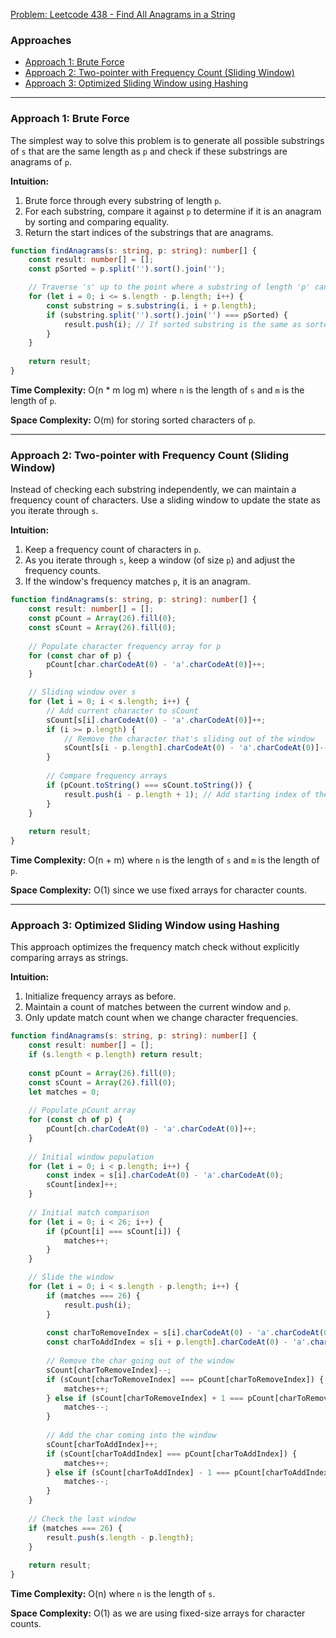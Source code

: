 [Problem: Leetcode 438 - Find All Anagrams in a String](https://leetcode.com/problems/find-all-anagrams-in-a-string/)

### Approaches
- [Approach 1: Brute Force](#approach-1-brute-force)
- [Approach 2: Two-pointer with Frequency Count (Sliding Window)](#approach-2-two-pointer-with-frequency-count-sliding-window)
- [Approach 3: Optimized Sliding Window using Hashing](#approach-3-optimized-sliding-window-using-hashing)

---

### Approach 1: Brute Force

The simplest way to solve this problem is to generate all possible substrings of `s` that are the same length as `p` and check if these substrings are anagrams of `p`.

**Intuition:**
1. Brute force through every substring of length `p`.
2. For each substring, compare it against `p` to determine if it is an anagram by sorting and comparing equality.
3. Return the start indices of the substrings that are anagrams.

```typescript
function findAnagrams(s: string, p: string): number[] {
    const result: number[] = [];
    const pSorted = p.split('').sort().join('');

    // Traverse 's' up to the point where a substring of length 'p' can fit
    for (let i = 0; i <= s.length - p.length; i++) {
        const substring = s.substring(i, i + p.length);
        if (substring.split('').sort().join('') === pSorted) {
            result.push(i); // If sorted substring is the same as sorted 'p', it's an anagram
        }
    }
    
    return result;
}
```

**Time Complexity:** O(n * m log m) where `n` is the length of `s` and `m` is the length of `p`.

**Space Complexity:** O(m) for storing sorted characters of `p`.

---

### Approach 2: Two-pointer with Frequency Count (Sliding Window)

Instead of checking each substring independently, we can maintain a frequency count of characters. Use a sliding window to update the state as you iterate through `s`.

**Intuition:**
1. Keep a frequency count of characters in `p`.
2. As you iterate through `s`, keep a window (of size `p`) and adjust the frequency counts.
3. If the window's frequency matches `p`, it is an anagram.

```typescript
function findAnagrams(s: string, p: string): number[] {
    const result: number[] = [];
    const pCount = Array(26).fill(0);
    const sCount = Array(26).fill(0);
    
    // Populate character frequency array for p
    for (const char of p) {
        pCount[char.charCodeAt(0) - 'a'.charCodeAt(0)]++;
    }

    // Sliding window over s
    for (let i = 0; i < s.length; i++) {
        // Add current character to sCount
        sCount[s[i].charCodeAt(0) - 'a'.charCodeAt(0)]++;
        if (i >= p.length) {
            // Remove the character that's sliding out of the window
            sCount[s[i - p.length].charCodeAt(0) - 'a'.charCodeAt(0)]--;
        }
        
        // Compare frequency arrays
        if (pCount.toString() === sCount.toString()) {
            result.push(i - p.length + 1); // Add starting index of the current window
        }
    }
    
    return result;
}
```

**Time Complexity:** O(n + m) where `n` is the length of `s` and `m` is the length of `p`.

**Space Complexity:** O(1) since we use fixed arrays for character counts.

---

### Approach 3: Optimized Sliding Window using Hashing

This approach optimizes the frequency match check without explicitly comparing arrays as strings.

**Intuition:**
1. Initialize frequency arrays as before.
2. Maintain a count of matches between the current window and `p`.
3. Only update match count when we change character frequencies.

```typescript
function findAnagrams(s: string, p: string): number[] {
    const result: number[] = [];
    if (s.length < p.length) return result;
    
    const pCount = Array(26).fill(0);
    const sCount = Array(26).fill(0);
    let matches = 0;
    
    // Populate pCount array
    for (const ch of p) {
        pCount[ch.charCodeAt(0) - 'a'.charCodeAt(0)]++;
    }
    
    // Initial window population
    for (let i = 0; i < p.length; i++) {
        const index = s[i].charCodeAt(0) - 'a'.charCodeAt(0);
        sCount[index]++;
    }
    
    // Initial match comparison
    for (let i = 0; i < 26; i++) {
        if (pCount[i] === sCount[i]) {
            matches++;
        }
    }

    // Slide the window
    for (let i = 0; i < s.length - p.length; i++) {
        if (matches === 26) {
            result.push(i);
        }
        
        const charToRemoveIndex = s[i].charCodeAt(0) - 'a'.charCodeAt(0);
        const charToAddIndex = s[i + p.length].charCodeAt(0) - 'a'.charCodeAt(0);
        
        // Remove the char going out of the window
        sCount[charToRemoveIndex]--;
        if (sCount[charToRemoveIndex] === pCount[charToRemoveIndex]) {
            matches++;
        } else if (sCount[charToRemoveIndex] + 1 === pCount[charToRemoveIndex]) {
            matches--;
        }
        
        // Add the char coming into the window
        sCount[charToAddIndex]++;
        if (sCount[charToAddIndex] === pCount[charToAddIndex]) {
            matches++;
        } else if (sCount[charToAddIndex] - 1 === pCount[charToAddIndex]) {
            matches--;
        }
    }
    
    // Check the last window
    if (matches === 26) {
        result.push(s.length - p.length);
    }
    
    return result;
}
```

**Time Complexity:** O(n) where `n` is the length of `s`.

**Space Complexity:** O(1) as we are using fixed-size arrays for character counts.

